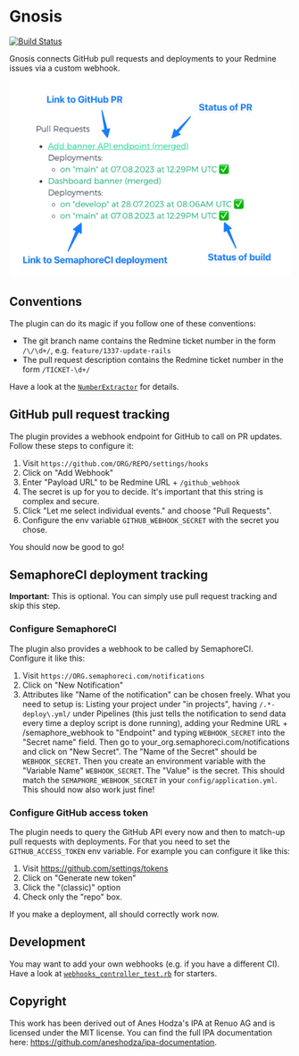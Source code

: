 # Gnosis
[![Build Status](https://renuo.semaphoreci.com/badges/gnosis/branches/main.svg?style=shields)](https://renuo.semaphoreci.com/projects/gnosis)

Gnosis connects GitHub pull requests and deployments to your Redmine issues via a custom webhook.

![](./docs/gnosis_ticket.png)

## Conventions

The plugin can do its magic if you follow one of these conventions:
* The git branch name contains the Redmine ticket number in the form `/\/\d+/`, e.g. `feature/1337-update-rails`
* The pull request description contains the Redmine ticket number in the form `/TICKET-\d+/`

Have a look at the [`NumberExtractor`](https://github.com/renuo/gnosis/blob/main/app/models/number_extractor.rb#L3) for details.

## GitHub pull request tracking

The plugin provides a webhook endpoint for GitHub to call on PR updates.
Follow these steps to configure it:
1. Visit `https://github.com/ORG/REPO/settings/hooks`
2. Click on "Add Webhook"
3. Enter "Payload URL" to be Redmine URL + `/github_webhook`
4. The secret is up for you to decide. It's important that this string is complex and secure.
5. Click "Let me select individual events." and choose "Pull Requests".
6. Configure the env variable `GITHUB_WEBHOOK_SECRET` with the secret you chose.

You should now be good to go!

## SemaphoreCI deployment tracking

**Important:** This is optional. You can simply use pull request tracking and skip this step.

### Configure SemaphoreCI

The plugin also provides a webhook to be called by SemaphoreCI.
Configure it like this:
1. Visit `https://ORG.semaphoreci.com/notifications`
2. Click on "New Notification"
3. Attributes like "Name of the notification" can be chosen freely. What you need to setup is: Listing your project under
"in projects", having `/.*-deploy\.yml/` under Pipelines (this just tells the notification to send data every time a
deploy script is done running), adding your Redmine URL + /semaphore_webhook to "Endpoint" and typing `WEBHOOK_SECRET`
into the "Secret name" field.
Then go to your_org.semaphoreci.com/notifications and click on "New Secret". The "Name of the Secret" should be
`WEBHOOK_SECRET`. Then you create an environment variable with the "Variable Name" `WEBHOOK_SECRET`. The "Value" is the
secret. This should match the `SEMAPHORE_WEBHOOK_SECRET` in your `config/application.yml`.  
This should now also work just fine!

### Configure GitHub access token

The plugin needs to query the GitHub API every now and then to match-up pull requests with deployments.
For that you need to set the `GITHUB_ACCESS_TOKEN` env variable. For example you can configure it like this:
1. Visit <https://github.com/settings/tokens>
2. Click on "Generate new token"
3. Click the "(classic)" option
4. Check only the "repo" box.

If you make a deployment, all should correctly work now.

## Development

You may want to add your own webhooks (e.g. if you have a different CI).
Have a look at [`webhooks_controller_test.rb`](test/functional/webhooks_controller_test.rb) for starters.

## Copyright

This work has been derived out of Anes Hodza's IPA at Renuo AG and is licensed under the MIT license.
You can find the full IPA documentation here: <https://github.com/aneshodza/ipa-documentation>.
